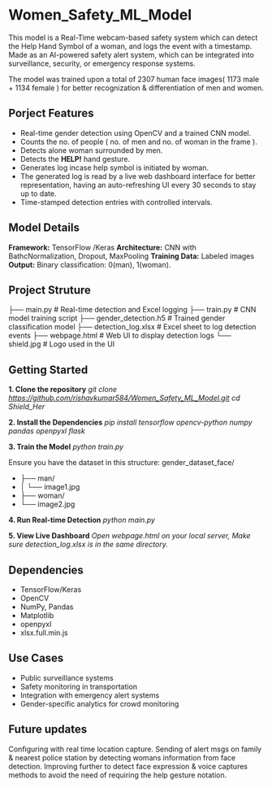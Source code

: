 # Women_Safety_ML_Model
This model is a Real-Time webcam-based safety system which can detect the Help Hand Symbol of a woman,
and logs the event with a timestamp. Made as an AI-powered safety alert system, which can be integrated into surveillance, security, or emergency response systems.

The model was trained upon a total of 2307 human face images( 1173 male + 1134 female ) for better recognization & differentiation of men and women.

## Porject Features
- Real-time gender detection using OpenCV and a trained CNN model.
- Counts the no. of people ( no. of men and no. of woman in the frame ).
- Detects alone woman surrounded by men.
- Detects the **HELP!** hand gesture.
- Generates log incase help symbol is initiated by woman.
- The generated log is read by a live web dashboard interface for better representation, having an auto-refreshing UI every 30 seconds to stay up to date.
- Time-stamped detection entries with controlled intervals.

## Model Details
**Framework:** TensorFlow /Keras
**Architecture:** CNN with BathcNormalization, Dropout, MaxPooling
**Training Data:** Labeled images
**Output:** Binary classification: 0(man), 1(woman).

## Project Struture

├── main.py                 # Real-time detection and Excel logging
├── train.py                # CNN model training script
├── gender_detection.h5     # Trained gender classification model
├── detection_log.xlsx      # Excel sheet to log detection events
├── webpage.html            # Web UI to display detection logs
└── shield.jpg              # Logo used in the UI

## Getting Started

**1. Clone the repository**
*git clone https://github.com/rishavkumar584/Women_Safety_ML_Model.git*
*cd Shield_Her*

**2. Install the Dependencies**
*pip install tensorflow opencv-python numpy pandas openpyxl flask*

**3. Train the Model**
*python train.py*

Ensure you have the dataset in this structure:
gender_dataset_face/
- ├── man/
- │   └── image1.jpg
- ├── woman/
-   └── image2.jpg

**4. Run Real-time Detection**
*python main.py*

**5. View Live Dashboard**
*Open webpage.html on your local server, Make sure detection_log.xlsx is in the same directory.*

## Dependencies
- TensorFlow/Keras
- OpenCV
- NumPy, Pandas
- Matplotlib
- openpyxl
- xlsx.full.min.js

## Use Cases
- Public surveillance systems
- Safety monitoring in transportation
- Integration with emergency alert systems
- Gender-specific analytics for crowd monitoring

## Future updates
  Configuring with real time location capture.
  Sending of alert msgs on family & nearest police station by detecting womans information from face detection.
  Improving further to detect face expression & voice captures methods to avoid the need of requiring the help gesture notation.
   
